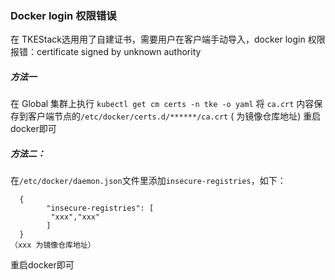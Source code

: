 ### Docker login 权限错误

在 TKEStack选用用了自建证书，需要用户在客户端手动导入，docker login 权限报错：certificate signed by unknown authority

##### 方法一

在 Global 集群上执行 `kubectl get cm certs -n tke -o yaml`
将 `ca.crt` 内容保存到客户端节点的`/etc/docker/certs.d/******/ca.crt` ( 为镜像仓库地址)
重启docker即可

##### 方法二：

  在`/etc/docker/daemon.json`文件里添加`insecure-registries`，如下：

```shell
  {
        "insecure-registries": [
         "xxx","xxx"
        ]
  }
（xxx 为镜像仓库地址）
```

  重启docker即可